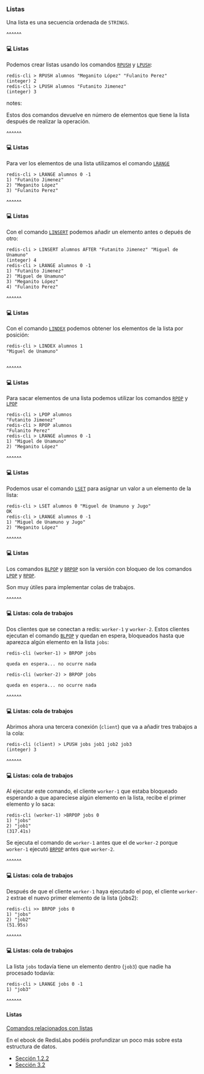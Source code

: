 ### Listas

Una lista es una secuencia ordenada de `STRINGS`.

^^^^^^

#### 💻️ Listas

Podemos crear listas usando los comandos [`RPUSH`](https://redis.io/commands/rpush) y [`LPUSH`](https://redis.io/commands/lpush):


```redis-cli
redis-cli > RPUSH alumnos "Meganito López" "Fulanito Perez"
(integer) 2   
redis-cli > LPUSH alumnos "Futanito Jimenez" 
(integer) 3   
```

notes:

Estos dos comandos devuelve en número de elementos que tiene la lista después de realizar la operación.

^^^^^^

#### 💻️ Listas

Para ver los elementos de una lista utilizamos el comando [`LRANGE`](https://redis.io/commands/lrange)

```redis-cli
redis-cli > LRANGE alumnos 0 -1
1) "Futanito Jimenez"
2) "Meganito López"
3) "Fulanito Perez" 
```

^^^^^^

#### 💻️ Listas

Con el comando [`LINSERT`](https://redis.io/commands/linsert) podemos añadir un elemento antes o depués de otro:

```redis-cli
redis-cli > LINSERT alumnos AFTER "Futanito Jimenez" "Miguel de Unamuno"
(integer) 4 
redis-cli > LRANGE alumnos 0 -1
1) "Futanito Jimenez"
2) "Miguel de Unamuno"
3) "Meganito López"
4) "Fulanito Perez" 
```

^^^^^^

#### 💻️ Listas

Con el comando [`LINDEX`](https://redis.io/commands/lindex) podemos obtener los elementos de la lista por posición:

```redis-cli
redis-cli > LINDEX alumnos 1
"Miguel de Unamuno"
 
```

^^^^^^

#### 💻️ Listas

Para sacar elementos de una lista podemos utilizar los comandos [`RPOP`](https://redis.io/commands/rpop) y 
[`LPOP`](https://redis.io/commands/lpop)

```redis-cli
redis-cli > LPOP alumnos 
"Futanito Jimenez"
redis-cli > RPOP alumnos 
"Fulanito Perez" 
redis-cli > LRANGE alumnos 0 -1
1) "Miguel de Unamuno"
2) "Meganito López"
```
^^^^^^

#### 💻️ Listas

Podemos usar el comando [`LSET`](https://redis.io/commands/lset) para asignar un valor a un elemento de la lista:

```redis-cli
redis-cli > LSET alumnos 0 "Miguel de Unamuno y Jugo"
OK
redis-cli > LRANGE alumnos 0 -1
1) "Miguel de Unamuno y Jugo"
2) "Meganito López"
```

^^^^^^

#### 💻️ Listas

Los comandos [`BLPOP`](https://redis.io/commands/blpop) y [`BRPOP`](https://redis.io/commands/brpop) son la versión
con bloqueo de los comandos [`LPOP`](https://redis.io/commands/lpop) y [`RPOP`](https://redis.io/commands/rpop).

Son muy útiles para implementar colas de trabajos.

^^^^^^

#### 💻️ Listas: cola de trabajos

Dos clientes que se conectan a redis: `worker-1` y `worker-2`. Estos clientes ejecutan el comando 
[`BLPOP`](https://redis.io/commands/blpop) y quedan en espera, bloqueados hasta que aparezca algún elemento
en la lista `jobs`:

```redis-cli
redis-cli (worker-1) > BRPOP jobs

queda en espera... no ocurre nada
```

```redis-cli
redis-cli (worker-2) > BRPOP jobs

queda en espera... no ocurre nada
```

^^^^^^

#### 💻️ Listas: cola de trabajos

Abrimos ahora una tercera conexión (`client`) que va a añadir tres trabajos a la cola:

```redis-cli
redis-cli (client) > LPUSH jobs job1 job2 job3 
(integer) 3
``` 

^^^^^^

#### 💻️ Listas: cola de trabajos

Al ejecutar este comando, el cliente `worker-1` que estaba bloqueado esperando a que apareciese algún elemento en la lista, 
recibe el primer elemento y lo saca:

```redis-cli
redis-cli (worker-1) >BRPOP jobs 0
1) "jobs"
2) "job1"
(317.41s) 
```

Se ejecuta el comando de `worker-1` antes que el de `worker-2` porque `worker-1` ejecutó [`BRPOP`](https://redis.io/commands/brpop) 
antes que `worker-2`.

^^^^^^

#### 💻️ Listas: cola de trabajos

Después de que el cliente `worker-1` haya ejecutado el pop, el cliente `worker-2` extrae el nuevo primer elemento de la lista (jobs2):

```redis-cli
redis-cli >> BRPOP jobs 0
1) "jobs"
2) "job2"
(51.95s) 
``` 

^^^^^^

#### 💻️ Listas: cola de trabajos

La lista `jobs` todavía tiene un elemento dentro (`job3`) que nadie ha procesado todavía:

```redis-cli
redis-cli > LRANGE jobs 0 -1
1) "job3" 
```

^^^^^^

#### Listas

[Comandos relacionados con listas](https://redis.io/commands#list)

En el ebook de RedisLabs
podéis profundizar un poco más sobre esta estructura de datos.

* [Sección 1.2.2](https://redislabs.com/ebook/part-1-getting-started/chapter-1-getting-to-know-redis/1-2-what-redis-data-structures-look-like/1-2-2-lists-in-redis/)
* [Sección 3.2](https://redislabs.com/ebook/part-2-core-concepts/chapter-3-commands-in-redis/3-2-lists/)

